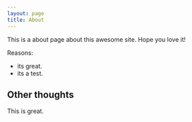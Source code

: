 ```yaml
---
layout: page
title: About
---
```


This is a about page about this awesome site.
Hope you love it!

Reasons:
- its great.
- its a test.

## Other thoughts

This is great.
